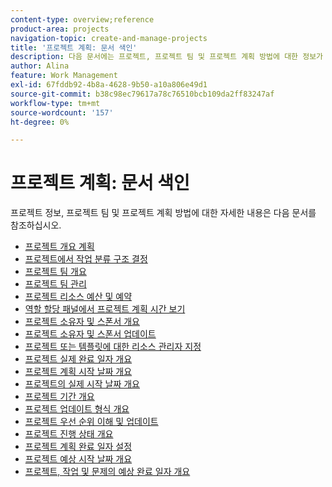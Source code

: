 ```yaml
---
content-type: overview;reference
product-area: projects
navigation-topic: create-and-manage-projects
title: '프로젝트 계획: 문서 색인'
description: 다음 문서에는 프로젝트, 프로젝트 팀 및 프로젝트 계획 방법에 대한 정보가 포함되어 있습니다.
author: Alina
feature: Work Management
exl-id: 67fddb92-4b8a-4628-9b50-a10a806e49d1
source-git-commit: b38c98ec79617a78c76510bcb109da2ff83247af
workflow-type: tm+mt
source-wordcount: '157'
ht-degree: 0%

---
```


# 프로젝트 계획: 문서 색인

<!-- Audited: 4/2025 -->

프로젝트 정보, 프로젝트 팀 및 프로젝트 계획 방법에 대한 자세한 내용은 다음 문서를 참조하십시오.

* [프로젝트 개요 계획](../../../manage-work/projects/planning-a-project/plan-project.md)
* [프로젝트에서 작업 분류 구조 결정](../../../manage-work/projects/planning-a-project/determine-project-work-breakdown-structure.md)
* [프로젝트 팀 개요](../../../manage-work/projects/planning-a-project/project-team-overview.md)
* [프로젝트 팀 관리](../../../manage-work/projects/planning-a-project/manage-project-team.md)
* [프로젝트 리소스 예산 및 예약](../../../manage-work/projects/planning-a-project/budget-and-schedule-project-resources.md)
* [역할 할당 패널에서 프로젝트 계획 시간 보기](../../../manage-work/projects/planning-a-project/view-planed-hours-in-role-allocation-panel.md)
* [프로젝트 소유자 및 스폰서 개요](../../../manage-work/projects/planning-a-project/project-owners-and-sponsors.md)
* [프로젝트 소유자 및 스폰서 업데이트](../../../manage-work/projects/planning-a-project/update-project-owners-and-sponsors.md)
* [프로젝트 또는 템플릿에 대한 리소스 관리자 지정](../../../manage-work/projects/planning-a-project/designate-resource-managers-for-projects-and-templates.md)
* [프로젝트 실제 완료 일자 개요](../../../manage-work/projects/planning-a-project/project-actual-completion-date.md)
* [프로젝트 계획 시작 날짜 개요](../../../manage-work/projects/planning-a-project/project-planned-start-date.md)
* [프로젝트의 실제 시작 날짜 개요](../../../manage-work/projects/planning-a-project/project-actual-start-date.md)
* [프로젝트 기간 개요](../../../manage-work/projects/planning-a-project/project-duration.md)
* [프로젝트 업데이트 형식 개요](../../../manage-work/projects/planning-a-project/project-update-type-overview.md)
* [프로젝트 우선 순위 이해 및 업데이트](../../../manage-work/projects/planning-a-project/project-priority.md)
* [프로젝트 진행 상태 개요](../../../manage-work/projects/planning-a-project/project-progress-status.md)
* [프로젝트 계획 완료 일자 설정](../../../manage-work/projects/planning-a-project/project-planned-completion-date.md)
* [프로젝트 예상 시작 날짜 개요](../../../manage-work/projects/planning-a-project/project-projected-start-date.md)
* [프로젝트, 작업 및 문제의 예상 완료 일자 개요](../../../manage-work/projects/planning-a-project/project-projected-completion-date.md)
